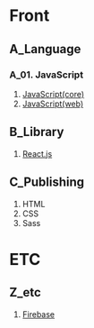 # Front

## A_Language
### A_01. JavaScript
1. [JavaScript(core)](https://github.com/helloworldlabs-lecture-contents/A-1-1_JavaScript_core)
2. [JavaScript(web)](https://github.com/helloworldlabs-lecture-contents/A-1-2_JavaScript_web)

## B_Library
1. [React.js](https://github.com/helloworldlabs-lecture-contents/B-1_React.js)

## C_Publishing
1. HTML
2. CSS
3. Sass


# ETC

## Z_etc
1. [Firebase](https://github.com/helloworldlabs-lecture-contents/Z-1_Firebase)
